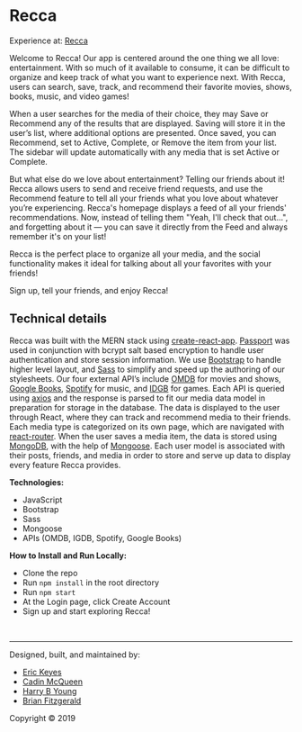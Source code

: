# Recca

Experience at: [Recca](https://recca.herokuapp.com/)

Welcome to Recca! Our app is centered around the one thing we all love: entertainment. With so much of it available to consume, it can be difficult to organize and keep track of what you want to experience next. With Recca, users can search, save, track, and recommend their favorite movies, shows, books, music, and video games!

When a user searches for the media of their choice, they may Save or Recommend any of the results that are displayed. Saving will store it in the user’s list, where additional options are presented. Once saved, you can Recommend, set to Active, Complete, or Remove the item from your list. The sidebar will update automatically with any media that is set Active or Complete.

But what else do we love about entertainment? Telling our friends about it! Recca allows users to send and receive friend requests, and use the Recommend feature to tell all your friends what you love about whatever you’re experiencing. Recca's homepage displays a feed of all your friends' recommendations. Now, instead of telling them "Yeah, I'll check that out...", and forgetting about it &mdash; you can save it directly from the Feed and always remember it's on your list!

Recca is the perfect place to organize all your media, and the social functionality makes it ideal for talking about all your favorites with your friends!

Sign up, tell your friends, and enjoy Recca!

## Technical details

Recca was built with the MERN stack using [create-react-app](https://github.com/facebook/create-react-app). [Passport](http://www.passportjs.org/) was used in conjunction with bcrypt salt based encryption to handle user authentication and store session information. We use [Bootstrap](https://getbootstrap.com/) to handle higher level layout, and [Sass](https://www.npmjs.com/package/sass) to simplify and speed up the authoring of our stylesheets. Our four external API’s include [OMDB](http://www.omdbapi.com/) for movies and shows, [Google Books](https://developers.google.com/books/), [Spotify](https://developer.spotify.com/documentation/web-api/) for music, and [IDGB](https://igdb.github.io/api/) for games. Each API is queried using [axios](https://www.npmjs.com/package/axios) and the response is parsed to fit our media data model in preparation for storage in the database. The data is displayed to the user through React, where they can track and recommend media to their friends. Each media type is categorized on its own page, which are navigated with [react-router](https://github.com/ReactTraining/react-router). When the user saves a media item, the data is stored using [MongoDB](https://www.mongodb.com/), with the help of [Mongoose](https://mongoosejs.com/). Each user model is associated with their posts, friends, and media in order to store and serve up data to display every feature Recca provides.

**Technologies:**
* JavaScript
* Bootstrap
* Sass
* Mongoose
* APIs (OMDB, IGDB, Spotify, Google Books)


**How to Install and Run Locally:**

* Clone the repo
* Run `npm install` in the root directory
* Run `npm start`
* At the Login page, click Create Account
* Sign up and start exploring Recca!

&nbsp;

---

Designed, built, and maintained by:

* [Eric Keyes](https://github.com/Ekeyes8500)
* [Cadin McQueen](https://github.com/Awfulnaut)
* [Harry B Young](https://github.com/HarryBY1149)
* [Brian Fitzgerald](https://github.com/brijamfitz)

Copyright &#169; 2019
